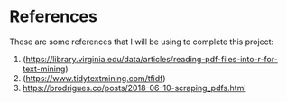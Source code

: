 # References

These are some references that I will be using to complete this project:

1) (https://library.virginia.edu/data/articles/reading-pdf-files-into-r-for-text-mining)
2) (https://www.tidytextmining.com/tfidf)
3) https://brodrigues.co/posts/2018-06-10-scraping_pdfs.html
